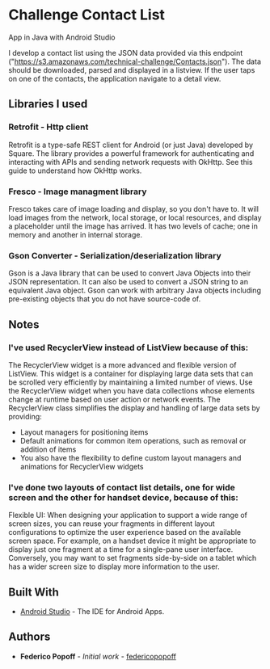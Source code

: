 # Challenge Contact List

App in Java with Android Studio

I develop a contact list using the JSON data provided via this endpoint ("https://s3.amazonaws.com/technical-challenge/Contacts.json"). The data should be downloaded, parsed and displayed in a listview. If the user taps on one of the contacts, the application navigate to a detail view.

## Libraries I used

### Retrofit - Http client

Retrofit is a type-safe REST client for Android (or just Java) developed by Square. The library provides a powerful framework for authenticating and interacting with APIs and sending network requests with OkHttp. See this guide to understand how OkHttp works.

### Fresco - Image managment library

Fresco takes care of image loading and display, so you don't have to. It will load images from the network, local storage, or local resources, and display a placeholder until the image has arrived. It has two levels of cache; one in memory and another in internal storage.

### Gson Converter - Serialization/deserialization library

Gson is a Java library that can be used to convert Java Objects into their JSON representation. It can also be used to convert a JSON string to an equivalent Java object. Gson can work with arbitrary Java objects including pre-existing objects that you do not have source-code of.

## Notes

### I've used RecyclerView instead of ListView because of this:

The RecyclerView widget is a more advanced and flexible version of ListView. This widget is a container for displaying large data sets that can be scrolled very efficiently by maintaining a limited number of views. Use the RecyclerView widget when you have data collections whose elements change at runtime based on user action or network events.
The RecyclerView class simplifies the display and handling of large data sets by providing:
- Layout managers for positioning items
- Default animations for common item operations, such as removal or addition of items
- You also have the flexibility to define custom layout managers and animations for RecyclerView widgets

### I've done two layouts of contact list details, one for wide screen and the other for handset device, because of this:

Flexible UI: When designing your application to support a wide range of screen sizes, you can reuse your fragments in different layout configurations to optimize the user experience based on the available screen space. For example, on a handset device it might be appropriate to display just one fragment at a time for a single-pane user interface. Conversely, you may want to set fragments side-by-side on a tablet which has a wider screen size to display more information to the user.

## Built With

* [Android Studio](https://developer.android.com/studio/index.html?hl=es-419) - The IDE for Android Apps. 

## Authors

* **Federico Popoff** - *Initial work* - [federicopopoff](https://gist.github.com/federicopopoff/)
